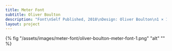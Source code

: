 ```yaml
---
title: Meter Font
subtitle: Oliver Boulton
description: "Font\nSelf Published, 2018\nDesign: Oliver Boulton\n1 × 100cm"
layout: project
---
```


{% fig "/assets/images/meter-font/oliver-boulton-meter-font-1.png" "alt" "" %}